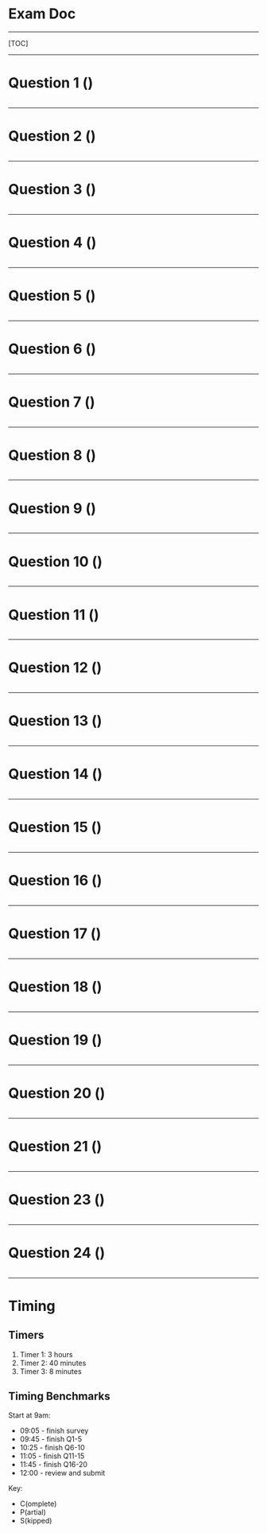 Exam Doc
=====

---

[TOC]

---

# Question 1 ()



```javascript
```



---

# Question 2 ()



```javascript
```



---

# Question 3 ()



```javascript
```



---

# Question 4 ()



```javascript
```



---

# Question 5 ()



```javascript
```



---

# Question 6 ()



```javascript
```



---

# Question 7 ()



```javascript
```



---

# Question 8 ()



```javascript
```



---

# Question 9 ()



```javascript
```



---

# Question 10 ()



```javascript
```



---

# Question 11 ()



```javascript
```



---

# Question 12 ()



```javascript
```



---

# Question 13 ()



```javascript
```



---

# Question 14 ()



```javascript
```



---

# Question 15 ()



```javascript
```



---

# Question 16 ()



```javascript
```



---

# Question 17 ()



```javascript
```



---

# Question 18 ()



```javascript
```



---

# Question 19 ()



```javascript
```



---

# Question 20 ()



```javascript
```



---

# Question 21 ()



```javascript
```



---

# Question 23 ()



```javascript
```



---

# Question 24 ()



```javascript
```



---













# Timing

## Timers

1. Timer 1: 3 hours
2. Timer 2: 40 minutes
3. Timer 3: 8 minutes

## Timing Benchmarks

Start at 9am:

- 09:05 - finish survey
- 09:45 - finish Q1-5
- 10:25 - finish Q6-10
- 11:05 - finish Q11-15
- 11:45 - finish Q16-20
- 12:00 - review and submit

Key: 

- C(omplete)
- P(artial)
- S(kipped)
